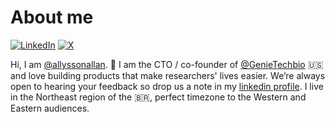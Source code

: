 # About me

[![LinkedIn](https://img.shields.io/badge/Linked-in-0c66c3.svg)](https://www.linkedin.com/in/allyssonallan/)
[![X](https://img.shields.io/badge/X-AllyssonAllan-222222.svg)](https://x.com/allyssonallan)

Hi, I am [@allyssonallan](https://github.com/allyssonallan). 👋 I am the CTO / co-founder of [@GenieTechbio](https://genietechbio.com) 🇺🇸 and love building products that make researchers' lives easier. We’re always open to hearing your feedback so drop us a note in my [linkedin profile](https://linkedin.com/in/allyssonallan). I live in the Northeast region of the 🇧🇷, perfect timezone to the Western and Eastern audiences.
